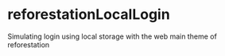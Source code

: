 # reforestationLocalLogin
Simulating login using local storage with the web main theme of reforestation
